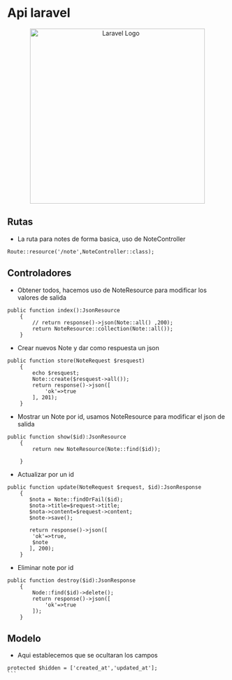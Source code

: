 # Api laravel

<p align="center"><a href="https://laravel.com" target="_blank"><img src="https://raw.githubusercontent.com/laravel/art/master/logo-lockup/5%20SVG/2%20CMYK/1%20Full%20Color/laravel-logolockup-cmyk-red.svg" width="400" alt="Laravel Logo"></a></p>


## Rutas
- La ruta para notes de forma basica, uso de NoteController
```
Route::resource('/note',NoteController::class);

```

## Controladores
- Obtener todos, hacemos uso de NoteResource para modificar los valores de salida
```
public function index():JsonResource
    {
        // return response()->json(Note::all() ,200);
        return NoteResource::collection(Note::all());
    }
```

- Crear nuevos Note y dar como respuesta un  json
```
public function store(NoteRequest $resquest)
    {
        echo $resquest;
        Note::create($resquest->all());
        return response()->json([
            'ok'=>true
        ], 201);
    }
```

- Mostrar un Note por id, usamos NoteResource para modificar el json de salida
```
public function show($id):JsonResource
    {
        return new NoteResource(Note::find($id));

    }
```

- Actualizar por un id
```
public function update(NoteRequest $request, $id):JsonResponse
    {
       $nota = Note::findOrFail($id);
       $nota->title=$request->title;
       $nota->content=$request->content;
       $note->save();

       return response()->json([
        'ok'=>true,
        $note
       ], 200);
    }
```

- Eliminar note por id
```
public function destroy($id):JsonResponse
    {
        Node::find($id)->delete();
        return response()->json([
            'ok'=>true
        ]);
    }
```

## Modelo
- Aqui establecemos que se ocultaran los campos
````
protected $hidden = ['created_at','updated_at'];
```